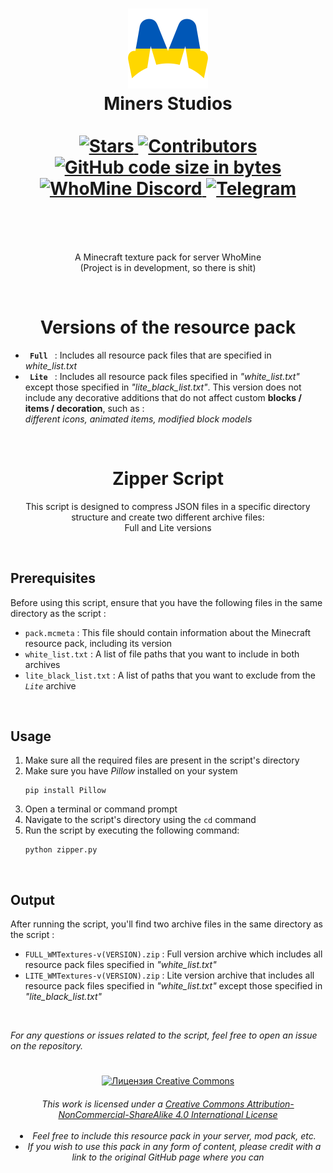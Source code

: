 <div align="center">
  <h1>
    <a href="https://minersstudios.com">
      <img alt="MinersStudios" src="https://raw.githubusercontent.com/MinersStudios/.github/main/assets/logos/logo_ua.svg" width="128" />
    </a>
    <br>
    Miners Studios
    <br><br>
    <div>
      <a href="https://github.com/MinersStudios/MSTextures/stargazers">
        <img alt="Stars" src="https://img.shields.io/github/stars/MinersStudios/MSTextures?style=for-the-badge&color=FFF2CC&labelColor=302D41" />
      </a>
      <a href="https://github.com/MinersStudios/MSTextures/contributors">
        <img alt="Contributors" src="https://img.shields.io/github/contributors/MinersStudios/MSTextures?style=for-the-badge&color=d5c3f0&labelColor=302D41" />
      </a>
      <a href="#">
        <img alt="GitHub code size in bytes" src="https://img.shields.io/github/downloads/MinersStudios/MSTextures/total?style=for-the-badge&color=a6da95&labelColor=302D41" />
      </a>
      <br>
      <a href="https://whomine.net/discord">
        <img alt="WhoMine Discord" src="https://img.shields.io/discord/928575868643733535?style=for-the-badge&label=WhoMine&logo=discord&color=C9CBFF&logoColor=d9e0ee&labelColor=302d41" />
      </a>
      <a href="https://whomine.net/telegram">
        <img alt="Telegram" src="https://img.shields.io/badge/telegram-black?logo=Telegram&style=for-the-badge&color=C9CBFF&logoColor=d9e0ee&labelColor=302d41" />
      </a>
    </div>
    <br>
  </h1>
  <br>

  <p>
    A Minecraft texture pack for server WhoMine<br>
    (Project is in development, so there is shit)
  </p>
  
  <br>

  <h1>Versions of the resource pack</h1>
  <p>
    <ul align="left">
      <li><b><code> Full </code></b> : Includes all resource pack files that are specified in <i>white_list.txt</i></li>
      <li><b><code> Lite </code></b> : Includes all resource pack files specified in <i>"white_list.txt"</i> except those specified in <i>"lite_black_list.txt"</i>.
                            This version does not include any decorative additions that do not affect custom <b>blocks / items / decoration</b>, such as : <br>
                            <i>different icons, animated items, modified block models</i>
      </li>
    </ul>
  </p>

  <br>

  <h1>Zipper Script</h1>
  <p>
    This script is designed to compress JSON files in a specific directory structure and create two different archive files: <br>
    Full and Lite versions
  </p>
  <div align="left">
    <br>
    <h2>Prerequisites</h2>
    <p>
      Before using this script, ensure that you have the following files in the same directory as the script :
      <ul>
        <li><code>pack.mcmeta</code> : This file should contain information about the Minecraft resource pack, including its version</li>
        <li><code>white_list.txt</code> : A list of file paths that you want to include in both archives</li>
        <li><code>lite_black_list.txt</code> : A list of paths that you want to exclude from the <code><i>Lite</i></code> archive</li>
      </ul>
    </p>
    <br>
    <h2>Usage</h2>
    <ol>
        <li>Make sure all the required files are present in the script's directory</li>
        <li>
            Make sure you have <i>Pillow</i> installed on your system
            <pre><code>pip install Pillow</code></pre>
        </li>
        <li>Open a terminal or command prompt</li>
        <li>Navigate to the script's directory using the <code>cd</code> command</li>
        <li>
          Run the script by executing the following command:
          <pre><code>python zipper.py</code></pre>
        </li>
    </ol>
    <br>
    <h2>Output</h2>
    <p>After running the script, you'll find two archive files in the same directory as the script :</p>
    <ul>
        <li><code>FULL_WMTextures-v(VERSION).zip</code> : Full version archive which includes all resource pack files specified in <i>"white_list.txt"</i></li>
        <li><code>LITE_WMTextures-v(VERSION).zip</code> : Lite version archive that includes all resource pack files specified in <i>"white_list.txt"</i> except those specified in <i>"lite_black_list.txt"</i></li>
    </ul>
    <br>
    <p>
      <i>For any questions or issues related to the script, feel free to open an issue on the repository.</i>
    </p>
  </div>
    
  <h1></h1>

  <a rel="license" target="_blank" href="http://creativecommons.org/licenses/by-nc-sa/4.0/">
    <img alt="Лицензия Creative Commons" src="https://i.creativecommons.org/l/by-nc-sa/4.0/88x31.png" />
  </a>
  <h6>
    This work is licensed under a <a rel="license" href="http://creativecommons.org/licenses/by-nc-sa/4.0/">Creative Commons Attribution-NonCommercial-ShareAlike 4.0 International License</a>
    <br><br>
    <li>Feel free to include this resource pack in your server, mod pack, etc.</li>
    <li>If you wish to use this pack in any form of content, please credit with a link to the original GitHub page where you can</li>
  </h6>
</div>
